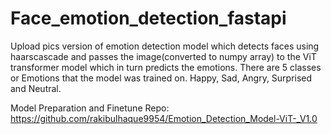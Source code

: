 # Face_emotion_detection_fastapi
Upload pics version of emotion detection model which detects faces using haarscascade and passes the image(converted to numpy array) to the ViT transformer model which in turn predicts the emotions. There are 5 classes or Emotions that the model was trained on. Happy, Sad, Angry, Surprised and Neutral.

Model Preparation and Finetune Repo:
https://github.com/rakibulhaque9954/Emotion_Detection_Model-ViT-_V1.0